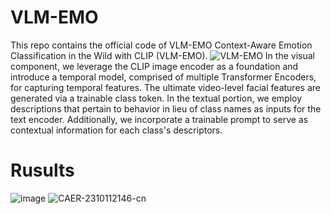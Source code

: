 # VLM-EMO
This repo contains the official code of VLM-EMO Context-Aware Emotion Classification in the Wild with CLIP (VLM-EMO).
![VLM-EMO](https://github.com/kebiabc/VLM-EMO/assets/33951067/e9a05f99-954e-4df1-8e13-0c91c428af9d)
In the visual component, we leverage the CLIP image encoder as a foundation and introduce a temporal model, comprised of multiple Transformer Encoders, for capturing temporal features. The ultimate video-level facial features are generated via a trainable class token.
In the textual portion, we employ descriptions that pertain to behavior in lieu of class names as inputs for the text encoder. Additionally, we incorporate a trainable prompt to serve as contextual information for each class's descriptors.

# Rusults
![image](https://github.com/kebiabc/VLM-EMO/assets/33951067/62c9f4a4-2b84-4c14-aaed-465facb24906)
![CAER-2310112146-cn](https://github.com/kebiabc/VLM-EMO/assets/33951067/3188a9ca-1a30-4abf-bfae-963cd9747914)
